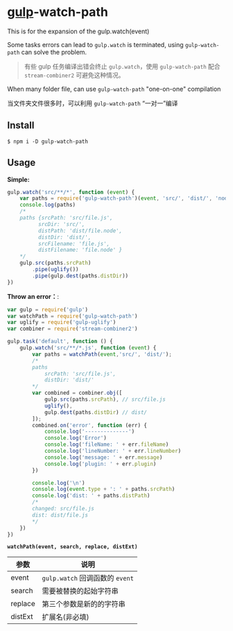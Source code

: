 # [gulp](https://github.com/gulpjs/gulp)-watch-path

This is for the expansion of the gulp.watch(event)

Some tasks errors can lead to `gulp.watch` is terminated, using `gulp-watch-path` can solve the problem.

> 有些 gulp 任务编译出错会终止 `gulp.watch`，使用 `gulp-watch-path` 配合 `stream-combiner2` 可避免这种情况。

When many folder file, can use `gulp-watch-path` "one-on-one" compilation

当文件夹文件很多时，可以利用 `gulp-watch-path` “一对一”编译

## Install

```
$ npm i -D gulp-watch-path
```
## Usage


**Simple:**

```js
gulp.watch('src/**/*', function (event) {
    var paths = require('gulp-watch-path')(event, 'src/', 'dist/', 'node');
    console.log(paths)
    /*
    paths {srcPath: 'src/file.js',
          srcDir: 'src/',
          distPath: 'dist/file.node',
          distDir: 'dist/',
          srcFilename: 'file.js',
          distFilename: 'file.node' }
    */
    gulp.src(paths.srcPath)
        .pipe(uglify())
        .pipe(gulp.dest(paths.distDir))
})
```


**Throw an error：**:
```js
var gulp = require('gulp')
var watchPath = require('gulp-watch-path')
var uglify = require('gulp-uglify')
var combiner = require('stream-combiner2')

gulp.task('default', function () {
    gulp.watch('src/**/*.js', function (event) {
        var paths = watchPath(event,'src/', 'dist/');
        /*
        paths
            srcPath: 'src/file.js',
            distDir: 'dist/'
        */
        var combined = combiner.obj([
            gulp.src(paths.srcPath), // src/file.js
            uglify(),
            gulp.dest(paths.distDir) // dist/
        ]);
        combined.on('error', function (err) {
            console.log('--------------')
            console.log('Error')
            console.log('fileName: ' + err.fileName)
            console.log('lineNumber: ' + err.lineNumber)
            console.log('message: ' + err.message)
            console.log('plugin: ' + err.plugin)
        })

        console.log('\n')
        console.log(event.type + ': ' + paths.srcPath)
        console.log('dist: ' + paths.distPath)
        /*
        changed: src/file.js
        dist: dist/file.js
        */
    })
})
```

**`watchPath(event, search, replace, distExt)`**

| 参数 | 说明 |
|--------|--------|
|    event    |`gulp.watch` 回调函数的 `event`|
|    search   |需要被替换的起始字符串|
|    replace  |第三个参数是新的的字符串|
|   distExt   |扩展名(非必填)|
